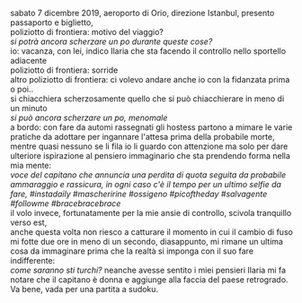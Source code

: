 sabato 7 dicembre 2019, aeroporto di Orio, direzione Istanbul, presento passaporto e biglietto,   
poliziotto di frontiera: motivo del viaggio?  
*si potrà ancora scherzare un po durante queste cose?*  
io: vacanza, con lei, indico Ilaria che sta facendo il controllo nello sportello adiacente  
poliziotto di frontiera: sorride  
altro poliziotto di frontiera: ci volevo andare anche io con la fidanzata prima o poi..    
si chiacchiera scherzosamente quello che si può chiacchierare in meno di un minuto   
*si può ancora scherzare un po, menomale*  
a bordo: con fare da automi rassegnati gli hostess partono a mimare le varie pratiche da adottare per ingannare l'attesa prima della probabile morte,  
mentre quasi nessuno se li fila io li guardo con attenzione ma solo per dare ulteriore ispirazione al pensiero immaginario che sta prendendo forma nella mia mente:  
*voce del capitano che annuncia una perdita di quota seguita da probabile ammaraggio e rassicura, in ogni caso c'è il tempo per un ultimo selfie da fare, #instadaily #mascheririne #ossigeno #picoftheday #salvagente #followme #bracebracebrace*  
il volo invece, fortunatamente per la mie ansie di controllo, scivola tranquillo verso est,  
anche questa volta non riesco a catturare il momento in cui il cambio di fuso mi fotte due ore in meno di un secondo, diasappunto, mi rimane un ultima cosa da immaginare prima che la realtà si imponga con il suo fare indifferente:  
*come saranno sti turchi?* neanche avesse sentito i miei pensieri Ilaria mi fa notare che il capitano è donna e aggiunge alla faccia del paese retrogrado.    
Va bene, vada per una partita a sudoku.  

